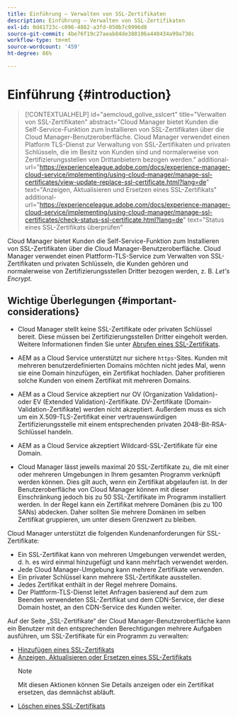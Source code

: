 ```yaml
---
title: Einführung – Verwalten von SSL-Zertifikaten
description: Einführung – Verwalten von SSL-Zertifikaten
exl-id: 0d41723c-c096-4882-a3fd-050b7c9996d8
source-git-commit: 4be76f19c27aeab84de388106a440434a99a738c
workflow-type: tm+mt
source-wordcount: '459'
ht-degree: 86%

---
```


# Einführung {#introduction}

>[!CONTEXTUALHELP]
>id="aemcloud_golive_sslcert"
>title="Verwalten von SSL-Zertifikaten"
>abstract="Cloud Manager bietet Kunden die Self-Service-Funktion zum Installieren von SSL-Zertifikaten über die Cloud Manager-Benutzeroberfläche. Cloud Manager verwendet einen Platform TLS-Dienst zur Verwaltung von SSL-Zertifikaten und privaten Schlüsseln, die im Besitz von Kunden sind und normalerweise von Zertifizierungsstellen von Drittanbietern bezogen werden."
>additional-url="https://experienceleague.adobe.com/docs/experience-manager-cloud-service/implementing/using-cloud-manager/manage-ssl-certificates/view-update-replace-ssl-certificate.html?lang=de" text="Anzeigen, Aktualisieren und Ersetzen eines SSL-Zertifikats"
>additional-url="https://experienceleague.adobe.com/docs/experience-manager-cloud-service/implementing/using-cloud-manager/manage-ssl-certificates/check-status-ssl-certificate.html?lang=de" text="Status eines SSL-Zertifikats überprüfen"


Cloud Manager bietet Kunden die Self-Service-Funktion zum Installieren von SSL-Zertifikaten über die Cloud Manager-Benutzeroberfläche. Cloud Manager verwendet einen Plattform-TLS-Service zum Verwalten von SSL-Zertifikaten und privaten Schlüsseln, die Kunden gehören und normalerweise von Zertifizierungsstellen Dritter bezogen werden, z. B. *Let&#39;s Encrypt*.

## Wichtige Überlegungen {#important-considerations}

* Cloud Manager stellt keine SSL-Zertifikate oder privaten Schlüssel bereit. Diese müssen bei Zertifizierungsstellen Dritter eingeholt werden. Weitere Informationen finden Sie unter [Abrufen eines SSL-Zertifikats](/help/implementing/cloud-manager/managing-ssl-certifications/get-ssl-certificate.md).

* AEM as a Cloud Service unterstützt nur sichere `https`-Sites. Kunden mit mehreren benutzerdefinierten Domains möchten nicht jedes Mal, wenn sie eine Domain hinzufügen, ein Zertifikat hochladen. Daher profitieren solche Kunden von einem Zertifikat mit mehreren Domains.

* AEM as a Cloud Service akzeptiert nur OV (Organization Validation)- oder EV (Extended Validation)-Zertifikate. DV-Zertifikate (Domain-Validation-Zertifikate) werden nicht akzeptiert. Außerdem muss es sich um ein X.509-TLS-Zertifikat einer vertrauenswürdigen Zertifizierungsstelle mit einem entsprechenden privaten 2048-Bit-RSA-Schlüssel handeln.

* AEM as a Cloud Service akzeptiert Wildcard-SSL-Zertifikate für eine Domain.

* Cloud Manager lässt jeweils maximal 20 SSL-Zertifikate zu, die mit einer oder mehreren Umgebungen in Ihrem gesamten Programm verknüpft werden können. Dies gilt auch, wenn ein Zertifikat abgelaufen ist. In der Benutzeroberfläche von Cloud Manager können mit dieser Einschränkung jedoch bis zu 50 SSL-Zertifikate im Programm installiert werden. In der Regel kann ein Zertifikat mehrere Domänen (bis zu 100 SANs) abdecken. Daher sollten Sie mehrere Domänen im selben Zertifikat gruppieren, um unter diesem Grenzwert zu bleiben.

Cloud Manager unterstützt die folgenden Kundenanforderungen für SSL-Zertifikate:

* Ein SSL-Zertifikat kann von mehreren Umgebungen verwendet werden, d. h. es wird einmal hinzugefügt und kann mehrfach verwendet werden.
* Jede Cloud Manager-Umgebung kann mehrere Zertifikate verwenden.
* Ein privater Schlüssel kann mehrere SSL-Zertifikate ausstellen.
* Jedes Zertifikat enthält in der Regel mehrere Domains.
* Der Plattform-TLS-Dienst leitet Anfragen basierend auf dem zum Beenden verwendeten SSL-Zertifikat und dem CDN-Service, der diese Domain hostet, an den CDN-Service des Kunden weiter.

Auf der Seite „SSL-Zertifikate“ der Cloud Manager-Benutzeroberfläche kann ein Benutzer mit den entsprechenden Berechtigungen mehrere Aufgaben ausführen, um SSL-Zertifikate für ein Programm zu verwalten:

* [Hinzufügen eines SSL-Zertifikats](/help/implementing/cloud-manager/managing-ssl-certifications/add-ssl-certificate.md)
* [Anzeigen, Aktualisieren oder Ersetzen eines SSL-Zertifikats](/help/implementing/cloud-manager/managing-ssl-certifications/view-update-replace-ssl-certificate.md)
   >[!NOTE]
   >Mit diesen Aktionen können Sie Details anzeigen oder ein Zertifikat ersetzen, das demnächst abläuft.
* [Löschen eines SSL-Zertifikats](/help/implementing/cloud-manager/managing-ssl-certifications/delete-ssl-certificate.md)
